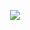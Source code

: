 <div align="center">

![](https://github-readme-streak-stats.herokuapp.com/?user=irizkyw&theme=tokyonight&hide_border=false)

</div>
